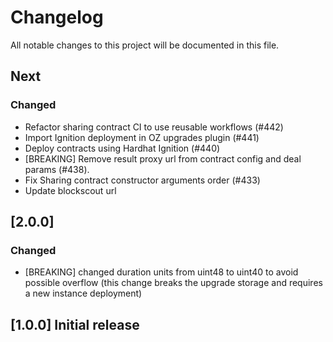 # Changelog

All notable changes to this project will be documented in this file.

## Next

### Changed

- Refactor sharing contract CI to use reusable workflows (#442)
- Import Ignition deployment in OZ upgrades plugin (#441)
- Deploy contracts using Hardhat Ignition (#440)
- [BREAKING] Remove result proxy url from contract config and deal params (#438).
- Fix Sharing contract constructor arguments order (#433)
- Update blockscout url

## [2.0.0]

### Changed

- [BREAKING] changed duration units from uint48 to uint40 to avoid possible overflow (this change breaks the upgrade storage and requires a new instance deployment)

## [1.0.0] Initial release
